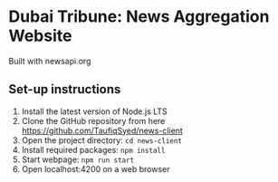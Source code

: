 # Dubai Tribune: News Aggregation Website

Built with newsapi.org

## Set-up instructions

1. Install the latest version of Node.js LTS
2. Clone the GitHub repository from here https://github.com/TaufiqSyed/news-client
3. Open the project directory: `cd news-client`
4. Install required packages: `npm install`
5. Start webpage: `npm run start`
6. Open localhost:4200 on a web browser
